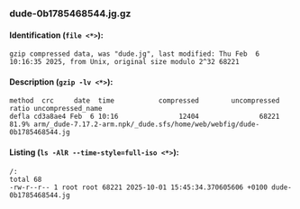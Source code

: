 ### dude-0b1785468544.jg.gz
#### Identification (`file <*>`):
```
gzip compressed data, was "dude.jg", last modified: Thu Feb  6 10:16:35 2025, from Unix, original size modulo 2^32 68221
```
#### Description (`gzip -lv <*>`):
```
method  crc     date  time           compressed        uncompressed  ratio uncompressed_name
defla cd3a8ae4 Feb  6 10:16               12404               68221  81.9% arm/_dude-7.17.2-arm.npk/_dude.sfs/home/web/webfig/dude-0b1785468544.jg
```
#### Listing (`ls -AlR --time-style=full-iso <*>`):
```
/:
total 68
-rw-r--r-- 1 root root 68221 2025-10-01 15:45:34.370605606 +0100 dude-0b1785468544.jg
```

